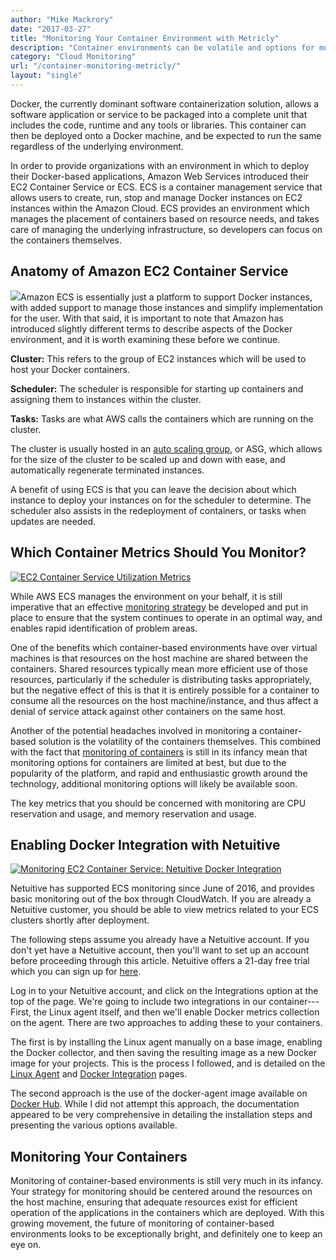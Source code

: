 ```yaml
---
author: "Mike Mackrory"
date: "2017-03-27"
title: "Monitoring Your Container Environment with Metricly"
description: "Container environments can be volatile and options for monitoring them effectively are few. Here's how to craft a monitoring plan for maximum stability."
category: "Cloud Monitoring"
url: "/container-monitoring-metricly/"
layout: "single"
---
```

Docker, the currently dominant software containerization solution, allows a software application or service to be packaged into a complete unit that includes the code, runtime and any tools or libraries. This container can then be deployed onto a Docker machine, and be expected to run the same regardless of the underlying environment.

In order to provide organizations with an environment in which to deploy their Docker-based applications, Amazon Web Services introduced their EC2 Container Service or ECS. ECS is a container management service that allows users to create, run, stop and manage Docker instances on EC2 instances within the Amazon Cloud. ECS provides an environment which manages the placement of containers based on resource needs, and takes care of managing the underlying infrastructure, so developers can focus on the containers themselves.

Anatomy of Amazon EC2 Container Service
---------------------------------------

[![](https://www.metricly.com/wp-content/uploads/2017/07/ECSIcon.png)](https://www.metricly.com/wp-content/uploads/2017/07/ECSIcon.png)Amazon ECS is essentially just a platform to support Docker instances, with added support to manage those instances and simplify implementation for the user. With that said, it is important to note that Amazon has introduced slightly different terms to describe aspects of the Docker environment, and it is worth examining these before we continue.

**Cluster:** This refers to the group of EC2 instances which will be used to host your Docker containers.

**Scheduler:** The scheduler is responsible for starting up containers and assigning them to instances within the cluster.

**Tasks:** Tasks are what AWS calls the containers which are running on the cluster.

The cluster is usually hosted in an [auto scaling group](https://www.metricly.com/optimize-auto-scale-groups-asg-tuning-report), or ASG, which allows for the size of the cluster to be scaled up and down with ease, and automatically regenerate terminated instances.

A benefit of using ECS is that you can leave the decision about which instance to deploy your instances on for the scheduler to determine. The scheduler also assists in the redeployment of containers, or tasks when updates are needed.

Which Container Metrics Should You Monitor?
-------------------------------------------

[![EC2 Container Service Utilization Metrics](https://www.metricly.com/wp-content/uploads/2017/07/ECSUtilizationMetrics-1024x320.png)](https://www.metricly.com/wp-content/uploads/2017/07/ECSUtilizationMetrics.png)

While AWS ECS manages the environment on your behalf, it is still imperative that an effective [monitoring strategy](https://www.metricly.com/evaluate-monitoring-strategy) be developed and put in place to ensure that the system continues to operate in an optimal way, and enables rapid identification of problem areas.

One of the benefits which container-based environments have over virtual machines is that resources on the host machine are shared between the containers. Shared resources typically mean more efficient use of those resources, particularly if the scheduler is distributing tasks appropriately, but the negative effect of this is that it is entirely possible for a container to consume all the resources on the host machine/instance, and thus affect a denial of service attack against other containers on the same host.

Another of the potential headaches involved in monitoring a container-based solution is the volatility of the containers themselves. This combined with the fact that [monitoring of containers](https://www.metricly.com/monitor-performance-docker-containers) is still in its infancy mean that monitoring options for containers are limited at best, but due to the popularity of the platform, and rapid and enthusiastic growth around the technology, additional monitoring options will likely be available soon.

The key metrics that you should be concerned with monitoring are CPU reservation and usage, and memory reservation and usage.

Enabling Docker Integration with Netuitive
------------------------------------------

[![Monitoring EC2 Container Service: Netuitive Docker Integration](https://www.metricly.com/wp-content/uploads/2016/04/integrations-docker.png)](https://www.metricly.com/wp-content/uploads/2016/04/integrations-docker.png)

Netuitive has supported ECS monitoring since June of 2016, and provides basic monitoring out of the box through CloudWatch. If you are already a Netuitive customer, you should be able to view metrics related to your ECS clusters shortly after deployment.

The following steps assume you already have a Netuitive account. If you don't yet have a Netuitive account, then you'll want to set up an account before proceeding through this article. Netuitive offers a 21-day free trial which you can sign up for [here](https://www.metricly.com/signup).

Log in to your Netuitive account, and click on the Integrations option at the top of the page. We're going to include two integrations in our container---First, the Linux agent itself, and then we'll enable Docker metrics collection on the agent. There are two approaches to adding these to your containers.

The first is by installing the Linux agent manually on a base image, enabling the Docker collector, and then saving the resulting image as a new Docker image for your projects. This is the process I followed, and is detailed on the [Linux Agent](https://hlp.app.netuitive.com/Content/Integrations/linux.htm) and [Docker Integration](https://hlp.app.netuitive.com/Content/Integrations/docker.htm) pages.

The second approach is the use of the docker-agent image available on [Docker Hub](https://hub.docker.com/r/netuitive/docker-agent/). While I did not attempt this approach, the documentation appeared to be very comprehensive in detailing the installation steps and presenting the various options available.

Monitoring Your Containers
--------------------------

Monitoring of container-based environments is still very much in its infancy. Your strategy for monitoring should be centered around the resources on the host machine, ensuring that adequate resources exist for efficient operation of the applications in the containers which are deployed. With this growing movement, the future of monitoring of container-based environments looks to be exceptionally bright, and definitely one to keep an eye on.
